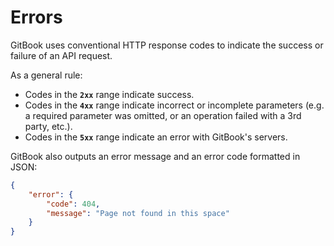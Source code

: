 # Errors

GitBook uses conventional HTTP response codes to indicate the success or failure of an API request.

As a general rule:

* Codes in the **`2xx`** range indicate success.
* Codes in the **`4xx`** range indicate incorrect or incomplete parameters (e.g. a required parameter was omitted, or an operation failed with a 3rd party, etc.).
* Codes in the **`5xx`** range indicate an error with GitBook's servers.

GitBook also outputs an error message and an error code formatted in JSON:

```json
{
    "error": {
        "code": 404,
        "message": "Page not found in this space"
    }
}
```
